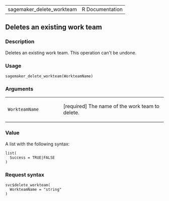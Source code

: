 <table style="width: 100%;">
<tbody>
<tr class="odd">
<td>sagemaker_delete_workteam</td>
<td style="text-align: right;">R Documentation</td>
</tr>
</tbody>
</table>

## Deletes an existing work team

### Description

Deletes an existing work team. This operation can't be undone.

### Usage

    sagemaker_delete_workteam(WorkteamName)

### Arguments

<table>
<colgroup>
<col style="width: 35%" />
<col style="width: 65%" />
</colgroup>
<tbody>
<tr class="odd">
<td><code
id="sagemaker_delete_workteam_:_WorkteamName">WorkteamName</code></td>
<td><p>[required] The name of the work team to delete.</p></td>
</tr>
</tbody>
</table>

### Value

A list with the following syntax:

    list(
      Success = TRUE|FALSE
    )

### Request syntax

    svc$delete_workteam(
      WorkteamName = "string"
    )
